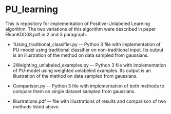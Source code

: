 # PU_learning
 This is repository for implementation of Positive-Unlabeled Learning algorithm. The two variations of this algorithm were described in paper ElkanKDD08.pdf in 2 and 3 paragraph.
 
 * 1Using_traditional_classifier.py -- Python 3 file with implementation of PU-model using traditional classifier on non-traditional input. Its output is an illustration of the method on data sampled from gaussians.
 
 * 2Weighting_unlabeled_examples.py -- Python 3 file with implementation of PU-model using weighted unlabeled examples. Its output is an illustration of the method on data sampled from gaussians.
 
 * Comparison.py -- Python 3 file with implementation of both methods to compare them on single dataset sampled from gaussians. 

 * Illustrations.pdf -- file with illustrations of results and comparison of two methods listed above.
